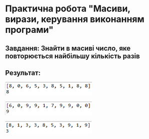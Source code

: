 # Практична робота "Масиви, вирази, керування виконанням програми"

## Завдання: Знайти в масиві число, яке повторюється найбільшу кількість разів

Результат:
----

![Gitter](https://github.com/ppc-ntu-khpi/34-arrays-coldbeatz/blob/master/Screenshot_17.png)<br><br>
![Gitter](https://github.com/ppc-ntu-khpi/34-arrays-coldbeatz/blob/master/Screenshot_18.png)<br><br>
![Gitter](https://github.com/ppc-ntu-khpi/34-arrays-coldbeatz/blob/master/Screenshot_20.png)<br>
